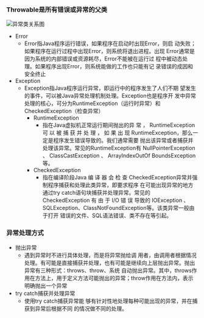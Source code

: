 ### Throwable是所有错误或异常的父类
![异常类关系图](workspace/java-tech/image/basic/异常分类图.png)
- Error
    - Error指Java程序运行错误，如果程序在启动时出现Error，则启 动失败；如果程序在运行过程中出现Error，则系统将退出进程。出现 Error通常是因为系统的内部错误或资源耗尽，Error不能被在运行过
      程中被动态处理。如果程序出现Error，则系统能做的工作也只能有记 录错误的成因和安全终止
- Exception
    - Exception指Java程序运行异常，即运行中的程序发生了人们不期 望发生的事件，可以被Java异常处理机制处理。Exception也是程序开 发中异常处理的核心，可分为RuntimeException（运行时异常）和
      CheckedException（检查异常）
        - RuntimeException
            - 指在Java虚拟机正常运行期间抛出的异 常 ， RuntimeException 可 以 被 捕 获 并 处 理 ， 如 果 出 现 RuntimeException，那么一定是程序发生错误导致的。我们通常需要
              抛出该异常或者捕获并处理该异常。常见的RuntimeException有 NullPointerException 、 ClassCastException 、 ArrayIndexOutOf
              BoundsException等。
        - CheckedException
            - 指在编译阶段Java 编 译 器 会 检 查 CheckedException异常并强制程序捕获和处理此类异常，即要求程序 在可能出现异常的地方通过try catch语句块捕获并处理异常。常见的
              CheckedException 有 由 于 I/O 错 误 导致的 IOException 、 SQLException、ClassNotFoundException等。该类异常一般由于打开
              错误的文件、SQL语法错误、类不存在等引起。

### 异常处理方式

- 抛出异常
    - 遇到异常时不进行具体处理，而是将异常抛给调 用者，由调用者根据情况处理。有可能是直接捕获并处理，也有可能是继续向上层抛出异常。抛出异常有三种形式：throws、throw、系统
      自动抛出异常。其中，throws作用在方法上，用于定义方法可能抛出的异常；throw作用在方法内，表示明确抛出一个异常
- try catch捕获并处理异常
    - 使用try catch捕获异常能 够有针对性地处理每种可能出现的异常，并在捕获到异常后根据不同 的情况做不同的处理。